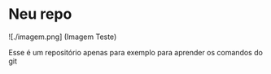 # Neu repo

![./imagem.png] (Imagem Teste)

Esse é um repositório apenas para exemplo para aprender os comandos do git
